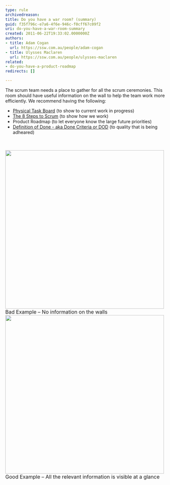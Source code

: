 ```yaml
---
type: rule
archivedreason: 
title: Do you have a war room? (summary)
guid: f35f796c-e7a6-4f6e-946c-f0cff67c09f2
uri: do-you-have-a-war-room-summary
created: 2011-06-22T19:33:02.0000000Z
authors:
- title: Adam Cogan
  url: https://ssw.com.au/people/adam-cogan
- title: Ulysses Maclaren
  url: https://ssw.com.au/people/ulysses-maclaren
related:
- do-you-have-a-product-roadmap
redirects: []

---
```




  <p>The scrum team needs a place to gather for all the scrum ceremonies. This room should have useful information on the wall to help the team work more efficiently. We recommend having the following&#58;</p>
<ul>
<li><a href="/Management/RulesToBetterScrumUsingTFS/Pages/PhysicalTaskboard.aspx">Physical Task Board</a> (to show to current work in progress)</li>

<li><a target="_blank" href="/Management/RulesToBetterScrumUsingTFS/PublishingImages/8StepstoScrum.pdf">The 8 Steps to Scrum</a> (to show how we work)</li>

<li>Product Roadmap (to let everyone know the large future priorities)</li>

<li><a href="/Management/RulesToSuccessfulProjects/Pages/DoYouGoBeyondDoneAndFollowADoneCriteria.aspx">Definition of Done - aka Done Criteria or DOD</a> (to quality that is being adheared)</li>
    

</ul>

<br><excerpt class='endintro'></excerpt><br>
  <img width="500" src="/Management/RulesToBetterScrumUsingTFS/PublishingImages/war-room-bad-example.jpg" class="ms-rteCustom-ImageArea" alt="" />
<font size="-0" class="ms-rteCustom-FigureBad">Bad Example – No information on the walls</font>
<img width="500" src="/Management/RulesToBetterScrumUsingTFS/PublishingImages/war-room-good-example.jpg" class="ms-rteCustom-ImageArea" alt="" />
<font size="-0" class="ms-rteCustom-FigureGood">Good Example – All the relevant information is visible at a glance</font>



